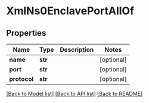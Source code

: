 # XmlNs0EnclavePortAllOf

## Properties
Name | Type | Description | Notes
------------ | ------------- | ------------- | -------------
**name** | **str** |  | [optional] 
**port** | **str** |  | [optional] 
**protocol** | **str** |  | [optional] 

[[Back to Model list]](../README.md#documentation-for-models) [[Back to API list]](../README.md#documentation-for-api-endpoints) [[Back to README]](../README.md)


